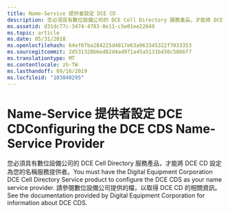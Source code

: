 ```yaml
---
title: Name-Service 提供者設定 DCE CD
description: 您必須具有數位設備公司的 DCE Cell Directory 服務產品，才能將 DCE CD 設定為您的名稱服務提供者。 請參閱數位設備公司提供的檔，以取得 DCE CD 的相關資訊。
ms.assetid: d31dc77c-3474-4783-8e11-c5e01ee22649
ms.topic: article
ms.date: 05/31/2018
ms.openlocfilehash: 64ef6fba284225d4817e63a963345322f7033353
ms.sourcegitcommit: 2d531328b6ed82d4ad971a45a5131b430c5866f7
ms.translationtype: MT
ms.contentlocale: zh-TW
ms.lasthandoff: 09/16/2019
ms.locfileid: "103840295"
---
```

# <a name="configuring-the-dce-cds-name-service-provider"></a><span data-ttu-id="f5ff4-104">Name-Service 提供者設定 DCE CD</span><span class="sxs-lookup"><span data-stu-id="f5ff4-104">Configuring the DCE CDS Name-Service Provider</span></span>

<span data-ttu-id="f5ff4-105">您必須具有數位設備公司的 DCE Cell Directory 服務產品，才能將 DCE CD 設定為您的名稱服務提供者。</span><span class="sxs-lookup"><span data-stu-id="f5ff4-105">You must have the Digital Equipment Corporation DCE Cell Directory Service product to configure the DCE CDS as your name service provider.</span></span> <span data-ttu-id="f5ff4-106">請參閱數位設備公司提供的檔，以取得 DCE CD 的相關資訊。</span><span class="sxs-lookup"><span data-stu-id="f5ff4-106">See the documentation provided by Digital Equipment Corporation for information about DCE CDS.</span></span>

 

 




